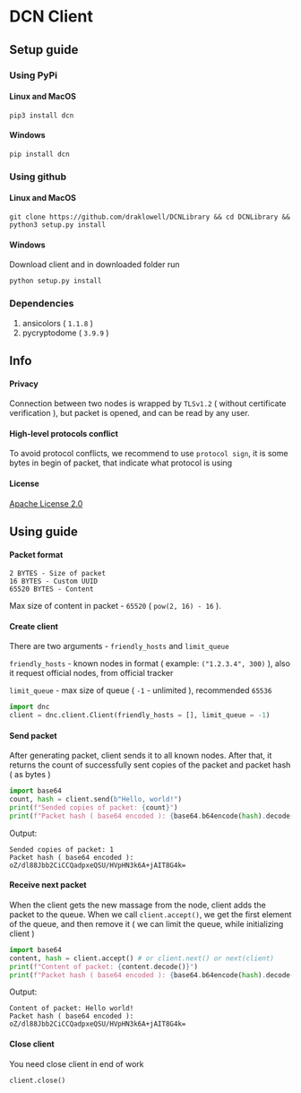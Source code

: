 # DCN Client
## Setup guide
### Using PyPi
#### Linux and MacOS
```
pip3 install dcn
```
#### Windows
```
pip install dcn
```
### Using github
#### Linux and MacOS
```
git clone https://github.com/draklowell/DCNLibrary && cd DCNLibrary && python3 setup.py install
```
#### Windows
Download client and in downloaded folder run
```
python setup.py install
```
### Dependencies
1. ansicolors ( `1.1.8` )
2. pycryptodome ( `3.9.9` )
## Info
#### Privacy
Connection between two nodes is wrapped by `TLSv1.2` ( without certificate verification ), but packet is opened, and can be read by any user.
#### High-level protocols conflict
To avoid protocol conflicts, we recommend to use `protocol sign`, it is some bytes in begin of packet, that indicate what protocol is using
#### License
[Apache License 2.0](LICENSE)
## Using guide
#### Packet format
```
2 BYTES - Size of packet
16 BYTES - Custom UUID
65520 BYTES - Content
```
Max size of content in packet - `65520` ( `pow(2, 16) - 16` ).

#### Create client
There are two arguments - `friendly_hosts` and `limit_queue`

`friendly_hosts` - known nodes in format ( example: `("1.2.3.4", 300)` ), also it request official nodes, from official tracker

`limit_queue` - max size of queue ( `-1` - unlimited ), recommended `65536`
```python
import dnc
client = dnc.client.Client(friendly_hosts = [], limit_queue = -1)
```
#### Send packet
After generating packet, client sends it to all known nodes. After that, it returns the count of successfully sent copies of the packet and packet hash ( as bytes )
```python
import base64
count, hash = client.send(b"Hello, world!")
print(f"Sended copies of packet: {count}")
print(f"Packet hash ( base64 encoded ): {base64.b64encode(hash).decode()}")
```
Output:
```
Sended copies of packet: 1
Packet hash ( base64 encoded ): oZ/dl88Jbb2CiCCQadpxeQSU/HVpHN3k6A+jAIT8G4k=
```
#### Receive next packet
When the client gets the new massage from the node, client adds the packet to the queue. When we call `client.accept()`, we get the first element of the queue, and then remove it ( we can limit the queue, while initializing client )
```python
import base64
content, hash = client.accept() # or client.next() or next(client)
print(f"Content of packet: {content.decode()}")
print(f"Packet hash ( base64 encoded ): {base64.b64encode(hash).decode()}")
```
Output:
```
Content of packet: Hello world!
Packet hash ( base64 encoded ): oZ/dl88Jbb2CiCCQadpxeQSU/HVpHN3k6A+jAIT8G4k=
```

#### Close client
You need close client in end of work
```python
client.close()
```